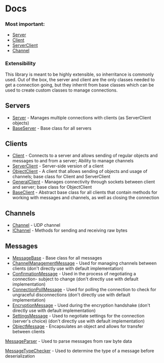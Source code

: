 # Docs

### Most important:
- [Server](https://github.com/KaiNet-X/Network/blob/master/Server.md)
- [Client](https://github.com/KaiNet-X/Network/blob/master/Client.md)
- [ServerClient]()
- [Channel]()

### Extensibility

This library is meant to be highly extensible, so inherritance is commonly used. Out of the box, the server and client are the only classes needed to get a connection going, but they inherrit from base classes which can be used to create custom classes to manage connections.

## Servers

- [Server](https://github.com/KaiNet-X/Network/blob/master/Server.md) - Manages multiple connections with clients (as ServerClient objects)
- [BaseServer]() - Base class for all servers

## Clients

- [Client](https://github.com/KaiNet-X/Network/blob/master/Client.md) - Connects to a server and allows sending of regular objects and messages to and from a server; Ability to manage channels
- [ServerClient]() - Server-side version of a client 
- [ObjectClient]() - A client that allows sending of objects and usage of channels; base class for Client and ServerClient
- [GeneralClient]() - Manages connectivity through sockets between client and server; base class for ObjectClient
- [BaseClient]() - Abstract base class for all clients that contain methods for working with messages and channels, as well as closing the connection

## Channels

- [Channel]() - UDP channel 
- [IChannel]() - Methods for sending and receiving raw bytes 

## Messages

- [MessageBase]() - Base class for all messages
- [ChannelManagementMessage]() - Used for managing channels between clients (don't directly use with default implementation)
- [ConfirmationMessage]() - Used in the process of negotiating a connection- subject to change (don't directly use with default implementation)
- [ConnectionPollMessage]() - Used for polling the connection to check for ungraceful disconnections (don't directly use with default implementation)
- [EncryptionMessage]() - Used during the encryption handshake (don't directly use with default implementation)
- [SettingsMessage]() - Used to negotiate settings for the connection (server's choice) (don't directly use with default implementation)
- [ObjectMessage]() - Encapsulates an object and allows for transfer between clients

[MessageParser]() - Used to parse messages from raw byte data

[MessageTypeChecker]() - Used to determine the type of a message before deserialization